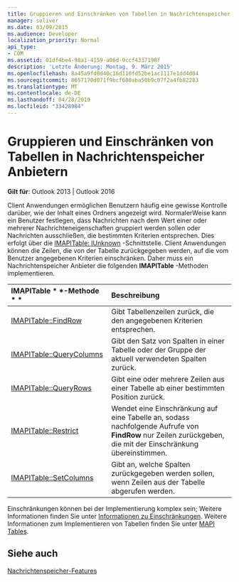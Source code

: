 ```yaml
---
title: Gruppieren und Einschränken von Tabellen in Nachrichtenspeicher Anbietern
manager: soliver
ms.date: 03/09/2015
ms.audience: Developer
localization_priority: Normal
api_type:
- COM
ms.assetid: 01df4be4-98a1-4159-a06d-9ccf4337198f
description: 'Letzte Änderung: Montag, 9. März 2015'
ms.openlocfilehash: 8a45a9fd0d40c16d110fd52be1ac1117e1dd4d04
ms.sourcegitcommit: 8657170d071f9bcf680aba50b9c07f2a4fb82283
ms.translationtype: MT
ms.contentlocale: de-DE
ms.lasthandoff: 04/28/2019
ms.locfileid: "33428984"
---
```

# <a name="grouping-and-restricting-tables-in-message-store-providers"></a>Gruppieren und Einschränken von Tabellen in Nachrichtenspeicher Anbietern

  
  
**Gilt für**: Outlook 2013 | Outlook 2016 
  
Client Anwendungen ermöglichen Benutzern häufig eine gewisse Kontrolle darüber, wie der Inhalt eines Ordners angezeigt wird. NormalerWeise kann ein Benutzer festlegen, dass Nachrichten nach dem Wert einer oder mehrerer Nachrichteneigenschaften gruppiert werden sollen oder Nachrichten ausschließen, die bestimmten Kriterien entsprechen. Dies erfolgt über die [IMAPITable: IUnknown](imapitableiunknown.md) -Schnittstelle. Client Anwendungen können die Zeilen, die von der Tabelle zurückgegeben werden, auf die vom Benutzer angegebenen Kriterien einschränken. Daher muss ein Nachrichtenspeicher Anbieter die folgenden **IMAPITable** -Methoden implementieren. 
  
|IMAPITable * *-Methode * *|**Beschreibung**|
|:-----|:-----|
|[IMAPITable::FindRow](imapitable-findrow.md) <br/> |Gibt Tabellenzeilen zurück, die den angegebenen Kriterien entsprechen.  <br/> |
|[IMAPITable::QueryColumns](imapitable-querycolumns.md) <br/> |Gibt den Satz von Spalten in einer Tabelle oder der Gruppe der aktuell verwendeten Spalten zurück.  <br/> |
|[IMAPITable::QueryRows](imapitable-queryrows.md) <br/> |Gibt eine oder mehrere Zeilen aus einer Tabelle ab einer bestimmten Position zurück.  <br/> |
|[IMAPITable::Restrict](imapitable-restrict.md) <br/> |Wendet eine Einschränkung auf eine Tabelle an, sodass nachfolgende Aufrufe von **FindRow** nur Zeilen zurückgeben, die mit der Einschränkung übereinstimmen.  <br/> |
|[IMAPITable::SetColumns](imapitable-setcolumns.md) <br/> |Gibt an, welche Spalten zurückgegeben werden sollen, wenn Zeilen aus der Tabelle abgerufen werden.  <br/> |
   
Einschränkungen können bei der Implementierung komplex sein; Weitere Informationen finden Sie unter [Informationen zu Einschränkungen](about-restrictions.md). Weitere Informationen zum Implementieren von Tabellen finden Sie unter [MAPI Tables](mapi-tables.md).
  
## <a name="see-also"></a>Siehe auch



[Nachrichtenspeicher-Features](message-store-features.md)

